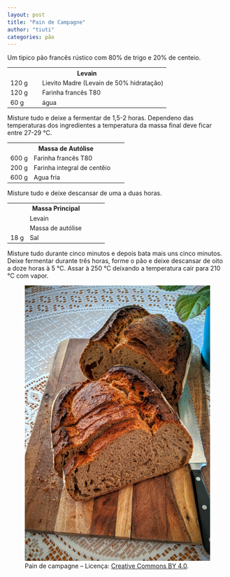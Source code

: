 ```yaml
---
layout: post
title: "Pain de Campagne"
author: "tiuti"
categories: pão
---
```


Um tipico pão francês rústico com 80% de trigo e 20% de centeio.

<table>
  <tr>
    <th colspan="2">Levain</th>
  </tr>
  <tr>
    <td style="width:20%">120 g</td>
    <td>Lievito Madre (Levain de 50% hidratação)</td>
  </tr>
  <tr>
    <td style="width:20%">120 g</td>
    <td>Farinha francês T80</td>
  </tr>
  <tr>
    <td style="width:20%">60 g</td>
    <td>água</td>
  </tr>
</table>

Misture tudo e deixe a fermentar de 1,5-2 horas.
Dependeno das temperaturas dos ingredientes a temperatura da massa final deve ficar entre
27-29 °C.

<table>
  <tr>
    <th colspan="2">Massa de Autólise</th>
  </tr>
  <tr>
    <td style="width:20%">600 g</td>
    <td>Farinha francês T80</td>
  </tr>
  <tr>
    <td style="width:20%">200 g</td>
    <td>Farinha integral de centêio</td>
  </tr>
  <tr>
    <td style="width:20%">600 g</td>
    <td>Agua fria</td>
  </tr>
</table>

Misture tudo e deixe descansar de uma a duas horas.

<table>
  <tr>
    <th colspan="2">Massa Principal</th>
  </tr>
  <tr>
    <td style="width:20%"> </td>
    <td>Levain</td>
  </tr>
  <tr>
    <td style="width:20%"> </td>
    <td>Massa de autólise</td>
  </tr>
  <tr>
    <td style="width:20%">18 g</td>
    <td>Sal</td>
  </tr>
</table>

Misture tudo durante cinco minutos e depois bata mais uns cinco minutos.
Deixe fermentar durante três horas, forme o pão e deixe
descansar de oito a doze horas à 5 °C.
Assar à 250 °C deixando a temperatura cair para 210 °C com vapor.

<figure>
  <img alt="Pain de Campagne" src="/assets/images/pain_de_campagne.png" />
  <figcaption>
    Pain de campagne – Licença:
    <a href="https://creativecommons.org/licenses/by/4.0/">Creative Commons BY 4.0</a>.
  </figcaption>
</figure>

